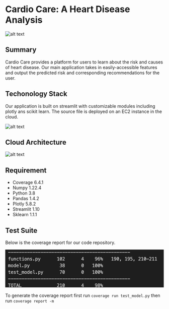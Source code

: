 # Cardio Care: A Heart Disease Analysis
![alt text](/readme_images/cover.png "Title")
## Summary
Cardio Care provides a platform for users to learn about the risk and causes of heart disease. Our main application takes in easily-accessible features and output the predicted risk and corresponding recommendations for the user. 

## Techonology Stack
Our application is built on streamlit with customizable modules including plotly ans scikit learn. The source file is deployed on an EC2 instance in the cloud.

![alt text](/readme_images/tech_stack.png "Title")

## Cloud Architecture

![alt text](/readme_images/aws_design.png "Title")

## Requirement

- Coverage 6.4.1
- Numpy 1.22.4
- Python 3.8
- Pandas 1.4.2
- Plotly 5.8.2
- Streamlit 1.10
- Sklearn 1.1.1
  
## Test Suite

Below is the coverage report for our code repository.

![alt text](/readme_images/coverage.png "Title")

To generate the coverage report first run `coverage run test_model.py` then run `coverage report -m `
